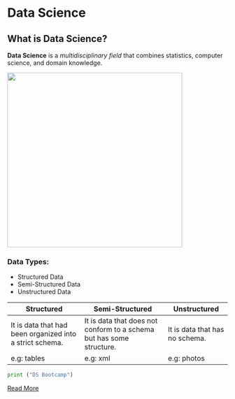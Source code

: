 # Data Science
## What is Data Science?
**Data Science** is a *multidisciplinary field* that combines statistics, computer science, and domain knowledge.

<img src="DS.png" width="400" height="400">

### Data Types:
- Structured Data
- Semi-Structured Data
- Unstructured Data


|                      Structured                         |                           Semi-Structured                           |          Unstructured         |
|                         ---                             |                                 ---                                 |               ---             |
| It is data that had been organized into a strict schema.| It is data that does not conform to a schema but has some structure.| It is data that has no schema.|
| e.g: tables                                             | e.g: xml                                                            | e.g: photos                   |


```python
print ("DS Bootcamp")
```

[Read More](https://en.wikipedia.org/wiki/Data_science)
